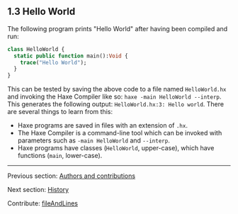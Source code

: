 ## 1.3 Hello World

The following program prints "Hello World" after having been compiled and run:

```haxe
class HelloWorld {
  static public function main():Void {
    trace("Hello World");
  }
}
```
This can be tested by saving the above code to a file named `HelloWorld.hx` and invoking the Haxe Compiler like so: `haxe -main HelloWorld --interp`. This generates the following output: `HelloWorld.hx:3: Hello world`. There are several things to learn from this:

* Haxe programs are saved in files with an extension of `.hx`.
* The Haxe Compiler is a command-line tool which can be invoked with parameters such as `-main HelloWorld` and `--interp`.
* Haxe programs have classes (`HelloWorld`, upper-case), which have functions (`main`, lower-case).

---

Previous section: [Authors and contributions](introduction-authors-and-contributions.md)

Next section: [History](introduction-haxe-history.md)

Contribute: [fileAndLines](https://github.com/HaxeFoundation/HaxeManual/blob/master/01-introduction.tex#L83-83)